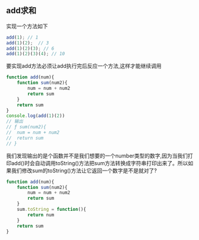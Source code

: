 ## add求和 ##
实现一个方法如下

```javascript
add(1); // 1
add(1)(2);  // 3
add(1)(2)(3); // 6
add(1)(2)(3)(4); // 10 
```
  
要实现add方法必须让add执行完后反应一个方法,这样才能继续调用

```javascript
function add(num){
	function sum(num2){
		num = num + num2
		return sum
	}
	return sum
}
console.log(add(1)(2))
// 输出
// ƒ sum(num2){
// 	num = num + num2
// 	return sum
// }
```
我们发现输出的是个函数并不是我们想要的一个number类型的数字,因为当我们打印add()时会自动调用toString()方法把sum方法转换成字符串打印出来了。所以如果我们修改sum的toString()方法让它返回一个数字是不是就对了?

```javascript
function add(num){
	function sum(num2){
		num = num + num2
		return sum
	}
	sum.toString = function(){
		return num
	}
	return sum
}
```